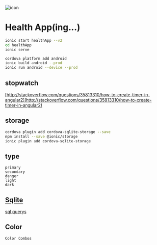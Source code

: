 ![icon](https://github.com/ddulhddul/HealthApp-byIonic2/blob/master/icon.png?raw=true)

# Health App(ing...)
```bash
ionic start healthApp --v2
cd healthApp
ionic serve

cordova platform add android
ionic build android --prod
ionic run android --device --prod
```

## stopwatch
[http://stackoverflow.com/questions/35813310/how-to-create-timer-in-angular2](http://stackoverflow.com/questions/35813310/how-to-create-timer-in-angular2)

## storage
```bash
cordova plugin add cordova-sqlite-storage --save
npm install --save @ionic/storage
ionic plugin add cordova-sqlite-storage
```

## type
    primary
    secondary
    danger
    light
    dark
    
## [Sqlite](http://www.tutorialspoint.com/sqlite)
[sql querys](https://github.com/ddulhddul/HealthApp-byIonic2/blob/master/SQL.md)

## Color
    Color Combos